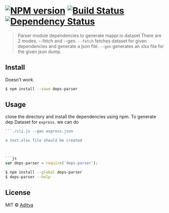 #  [![NPM version][npm-image]][npm-url] [![Build Status][travis-image]][travis-url] [![Dependency Status][daviddm-url]][daviddm-image]

> Parser module dependencies to generate mappr.io dataset
There are 2 modes. --fetch and --gen.
`--fetch` fetches dataset for given dependencies and generate a json file.
`--gen` generates an xlsx file for the given json dump.

## Install
Doesn't work.
```sh
$ npm install --save deps-parser
```


## Usage
clone the directory and install the dependencies using npm.
To generate dep Dataset for `express`. we can do
```./cli.js --fetch express
```./cli.js --gen express.json

a text.xlsx file should be created 



```js
var deps-parser = require('deps-parser');
```

```sh
$ npm install --global deps-parser
$ deps-parser --help
```


## License

MIT © [Aditya]()


[npm-url]: https://npmjs.org/package/deps-parser
[npm-image]: https://badge.fury.io/js/deps-parser.svg
[travis-url]: https://travis-ci.org/adityav/deps-parser
[travis-image]: https://travis-ci.org/adityav/deps-parser.svg?branch=master
[daviddm-url]: https://david-dm.org/adityav/deps-parser.svg?theme=shields.io
[daviddm-image]: https://david-dm.org/adityav/deps-parser

